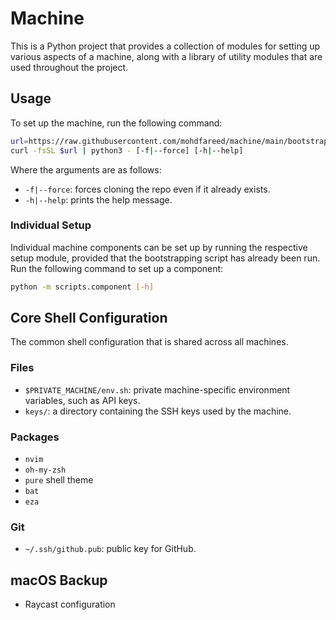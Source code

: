 # Machine

This is a Python project that provides a collection of modules for
setting up various aspects of a machine, along with a library of utility
modules that are used throughout the project.

## Usage

To set up the machine, run the following command:

```sh
url=https://raw.githubusercontent.com/mohdfareed/machine/main/bootstrap.py
curl -fsSL $url | python3 - [-f|--force] [-h|--help]
```

Where the arguments are as follows:

- `-f|--force`: forces cloning the repo even if it already exists.
- `-h|--help`: prints the help message.



### Individual Setup

Individual machine components can be set up by running the respective setup
module, provided that the bootstrapping script has already been run. Run the
following command to set up a component:

```sh
python -m scripts.component [-h]
```

## Core Shell Configuration

The common shell configuration that is shared across all machines.

### Files

- `$PRIVATE_MACHINE/env.sh`: private machine-specific environment variables,
  such as API keys.
- `keys/`: a directory containing the SSH keys used by the machine.

### Packages

- `nvim`
- `oh-my-zsh`
- `pure` shell theme
- `bat`
- `eza`

### Git

- `~/.ssh/github.pub`: public key for GitHub.

## macOS Backup

- Raycast configuration
